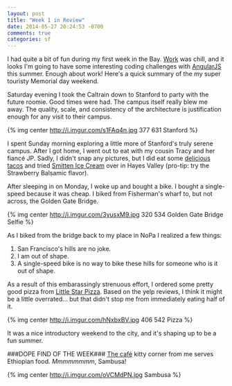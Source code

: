 ```yaml
---
layout: post
title: "Week 1 in Review"
date: 2014-05-27 20:24:53 -0700
comments: true
categories: sf
---
```

I had quite a bit of fun during my first week in the Bay.  [Work](http://www.saymedia.com/) was chill, and it looks I'm going to have some interesting coding challenges with [AngularJS](https://angularjs.org/) this summer.  Enough about work!  Here's a quick summary of the my super touristy Memorial day weekend.

Saturday evening I took the Caltrain down to Stanford to party with the future roomie.  Good times were had.  The campus itself really blew me away.  The quality, scale, and consistency of the architecture is justification enough for any visit to their campus.

{% img center http://i.imgur.com/s1FAq4n.jpg 377 631 Stanford  %}

I spent Sunday morning exploring a little more of Stanford's truly serene campus.  After I got home, I went out to eat with my cousin Tracy and her fiancé JP.  Sadly, I didn't snap any pictures, but I did eat some [delicious tacos](http://www.yelp.com/biz/papito-west-san-francisco-3) and tried [Smitten Ice Cream](http://www.yelp.com/biz/smitten-ice-cream-san-francisco-3)  over in Hayes Valley (pro-tip: try the Strawberry Balsamic flavor).

After sleeping in on Monday, I woke up and bought a bike.  I bought a single-speed because it was cheap.  I biked from Fisherman's wharf to, but not across, the Golden Gate Bridge.

{% img center http://i.imgur.com/3yusxM9.jpg 320 534 Golden Gate Bridge Selfie %}


As I biked from the bridge back to my place in NoPa I realized a few things:

1.  San Francisco's hills are no joke.
2.  I am out of shape.
3.  A single-speed bike is no way to bike these hills for someone who is it out of shape.

As a result of this embarassingly strenuous effort, I ordered some pretty good pizza from [Little Star Pizza](http://www.yelp.com/biz/little-star-pizza-san-francisco).  Based on the yelp reviews, I think it might be a little overrated... but that didn't stop me from immediately eating half of it.

{% img center http://i.imgur.com/hNxbxBV.jpg 406 542 Pizza %}


It was a nice introductory weekend to the city, and it's shaping up to be a fun summer.

###DOPE FIND OF THE WEEK###
[The café](http://www.yelp.com/biz/oasis-cafe-san-francisco-3) kitty corner from me serves Ethiopian food.  *Mmmmmmmm*, Sambusa!

{% img center http://i.imgur.com/oVCMdPN.jpg Sambusa %}

